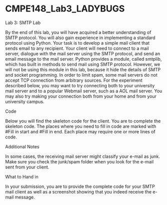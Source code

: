 # CMPE148_Lab3_LADYBUGS
Lab 3: SMTP Lab

By the end of this lab, you will have acquired a better understanding of SMTP protocol. You will also gain experience in implementing a standard protocol using Python.
Your task is to develop a simple mail client that sends email to any recipient. Your client will need to connect to a mail server, dialogue with the mail server using the SMTP protocol, and send an email message to the mail server. Python provides a module, called smtplib, which has built in methods to send mail using SMTP protocol. However, we will not be using this module in this lab, because it hide the details of SMTP and socket programming.
In order to limit spam, some mail servers do not accept TCP connection from arbitrary sources. For the experiment described below, you may want to try connecting both to your university mail server and to a popular Webmail server, such as a AOL mail server. You may also try making your connection both from your home and from your university campus.

Code

Below you will find the skeleton code for the client. You are to complete the skeleton code. The places where you need to fill in code are marked with #Fill in start and #Fill in end. Each place may require one or more lines of code.

Additional Notes

In some cases, the receiving mail server might classify your e-mail as junk. Make sure you check the junk/spam folder when you look for the e-mail sent from your client.

What to Hand in

In your submission, you are to provide the complete code for your SMTP mail client as well as a screenshot showing that you indeed receive the e-mail message.

